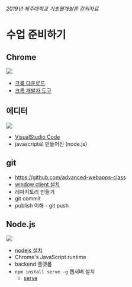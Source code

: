 *2019년 제주대학교 기초웹개발론 강의자료*

# 수업 준비하기

## Chrome

![](http://i.imgur.com/bYSHUdx.png)

* [크롬 다운로드](https://www.google.com/chrome?hl=ko)
* [크롬 개발자 도구](https://developers.google.com/chrome-developer-tools)

## 에디터

![](https://i.imgur.com/sMimClE.png)

* [VisualStudio Code](https://code.visualstudio.com/)
* javascript로 만들어진 (node.js)

## git

* https://github.com/advanced-webapps-class
* [window client 설치](https://windows.github.com/)
* 레파지토리 만들기
* git commit
* publish 이해 - git push


## Node.js

![](http://i.imgur.com/oGxW6qq.png)
* [nodejs 설치](https://nodejs.org/ko/)
* Chrome's JavaScript runtime
* backend 플랫폼
* `npm install serve -g`  웹서버 설치
	* [serve](https://github.com/tj/serve)